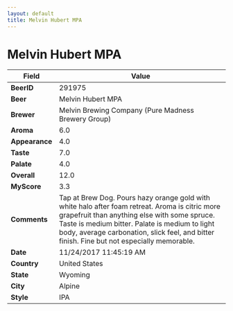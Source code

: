 ```yaml
---
layout: default
title: Melvin Hubert MPA
---
```


# Melvin Hubert MPA

| Field         | Value     |
|---------------|-----------|
| **BeerID** | 291975 |
| **Beer** | Melvin Hubert MPA |
| **Brewer** | Melvin Brewing Company (Pure Madness Brewery Group) |
| **Aroma** | 6.0 |
| **Appearance** | 4.0 |
| **Taste** | 7.0 |
| **Palate** | 4.0 |
| **Overall** | 12.0 |
| **MyScore** | 3.3 |
| **Comments** | Tap at Brew Dog. Pours hazy orange gold with white halo after foam retreat. Aroma is citric more grapefruit than anything else with some spruce. Taste is medium bitter. Palate is medium to light body, average carbonation, slick feel, and bitter finish. Fine but not especially memorable. |
| **Date** | 11/24/2017 11:45:19 AM |
| **Country** | United States |
| **State** | Wyoming |
| **City** | Alpine |
| **Style** | IPA |
